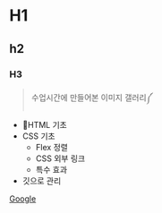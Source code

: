 # H1

## h2

### H3

> 수업시간에 만들어본 이미지 갤러리༼

- 🎉HTML 기초
- CSS 기초
  - Flex 정렬
  - CSS 외부 링크
  - 특수 효과
- 깃으로 관리

[Google](https://google.com)
